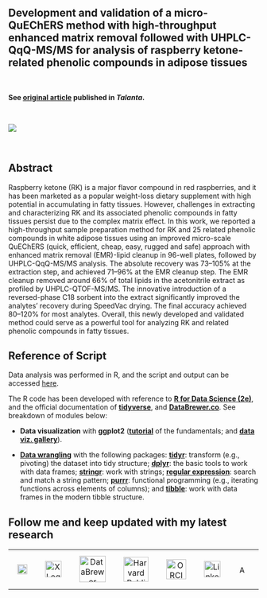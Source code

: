 ## Development and validation of a micro-QuEChERS method with high-throughput enhanced matrix removal followed with UHPLC-QqQ-MS/MS for analysis of raspberry ketone-related phenolic compounds in adipose tissues

<br>

**See [original article](https://www.sciencedirect.com/science/article/abs/pii/S0039914021006378?via%3Dihub) published in _Talanta_.**

<br>

![](https://ars.els-cdn.com/content/image/1-s2.0-S0039914021006378-ga1.jpg)

<br>

## Abstract
Raspberry ketone (RK) is a major flavor compound in red raspberries, and it has been marketed as a popular weight-loss dietary supplement with high potential in accumulating in fatty tissues. However, challenges in extracting and characterizing RK and its associated phenolic compounds in fatty tissues persist due to the complex matrix effect. In this work, we reported a high-throughput sample preparation method for RK and 25 related phenolic compounds in white adipose tissues using an improved micro-scale QuEChERS (quick, efficient, cheap, easy, rugged and safe) approach with enhanced matrix removal (EMR)-lipid cleanup in 96-well plates, followed by UHPLC-QqQ-MS/MS analysis. The absolute recovery was 73–105% at the extraction step, and achieved 71–96% at the EMR cleanup step. The EMR cleanup removed around 66% of total lipids in the acetonitrile extract as profiled by UHPLC-QTOF-MS/MS. The innovative introduction of a reversed-phase C18 sorbent into the extract significantly improved the analytes’ recovery during SpeedVac drying. The final accuracy achieved 80–120% for most analytes. Overall, this newly developed and validated method could serve as a powerful tool for analyzing RK and related phenolic compounds in fatty tissues.
## Reference of Script
Data analysis was performed in R, and the script and output can be accessed [here](https://yuanbofaith.github.io/RK_adipose_QuEChERS_EMR). 

The R code has been developed with reference to [**R for Data Science (2e)**](https://r4ds.hadley.nz/), and the official documentation of [**tidyverse**](https://www.tidyverse.org/), and [**DataBrewer.co**](https://www.databrewer.co/). See breakdown of modules below:

- **Data visualization** with **ggplot2** ([**tutorial**](https://www.databrewer.co/R/visualization/introduction) of the fundamentals; and [**data viz. gallery**](https://www.databrewer.co/R/gallery)).

- [**Data wrangling**](https://www.databrewer.co/R/data-wrangling) with the following packages:
[**tidyr**](https://www.databrewer.co/R/data-wrangling/tidyr/introduction): transform (e.g., pivoting) the dataset into tidy structure; [**dplyr**](https://www.databrewer.co/R/data-wrangling/dplyr/0-introduction): the basic tools to work with data frames; [**stringr**](https://www.databrewer.co/R/data-wrangling/stringr/0-introduction): work with strings; [**regular expression**](https://www.databrewer.co/R/data-wrangling/regular-expression/0-introduction): search and match a string pattern; [**purrr**](https://www.databrewer.co/R/data-wrangling/purrr/introduction): functional programming (e.g., iterating functions across elements of columns); and [**tibble**](https://www.databrewer.co/R/data-wrangling/tibble/introduction): work with data frames in the modern tibble structure.

 

## Follow me and keep updated with my latest research

<table style="border-collapse: collapse; width: 100%; border: 0; border-spacing: 0;">
  <tr>
    <td style="border: none;" align="center">
      <a href="https://medium.com/@yuanbo.faith">
        <img src="https://upload.wikimedia.org/wikipedia/commons/0/0d/Medium_%28website%29_logo.svg" alt="Medium Logo" style="height: 20px; max-width: 100px; margin: 10px;">
      </a>
    </td>
    <td style="border: none;" align="center">
      <a href="https://x.com/yuanbogeneral">
        <img src="https://upload.wikimedia.org/wikipedia/commons/c/ce/X_logo_2023.svg" alt="X Logo" style="height: 33px; max-width: 100px; margin: 10px;">
      </a>
    </td>
    <td style="border: none;" align="center">
      <a href="https://www.databrewer.co/">
        <img src="https://upload.wikimedia.org/wikipedia/commons/b/b8/DataBrewer.png" alt="DataBrewer Logo" style="height: 53px; max-width: 100px; margin: 10px;">
      </a>
    </td>
    <td style="border: none;" align="center">
      <a href="https://connects.catalyst.harvard.edu/Profiles/display/Person/193422">
        <img src="https://upload.wikimedia.org/wikipedia/en/1/18/Harvard_shield-Public_Health.png" alt="Harvard Public Health Logo" style="height: 50px; max-width: 100px; margin: 10px;">
      </a>
    </td>
    <td style="border: none;" align="center">
      <a href="https://orcid.org/0000-0003-0222-8095">
        <img src="https://upload.wikimedia.org/wikipedia/commons/0/06/ORCID_iD.svg" alt="ORCID Logo" style="height: 40px; max-width: 100px; margin: 10px;">
      </a>
    </td>
    <td style="border: none;" align="center">
      <a href="https://www.linkedin.com/in/bo-yuan-amazing/">
        <img src="https://upload.wikimedia.org/wikipedia/commons/c/ca/LinkedIn_logo_initials.png" alt="LinkedIn Logo" style="height: 33px; max-width: 100px; margin: 10px;">
      </a>
    </td>
    <td style="border: none;" align="center">
      <a href="https://harvard.academia.edu/BYuan">
        <img src="https://upload.wikimedia.org/wikipedia/commons/a/a0/Academia.edu_logo.svg" alt="Academia Logo" style="height: 15px; max-width: 100px; margin: 10px;">
      </a>
    </td>
    <td style="border: none;" align="center">
      <a href="https://scholar.google.com/citations?user=aFh0570AAAAJ&hl=en">
        <img src="https://static-00.iconduck.com/assets.00/google-scholar-icon-2048x2048-sjbhklt7.png" alt="Google Scholar" style="height: 35px; max-width: 100px; margin: 10px;">
      </a>
    </td>
  </tr>
</table>

